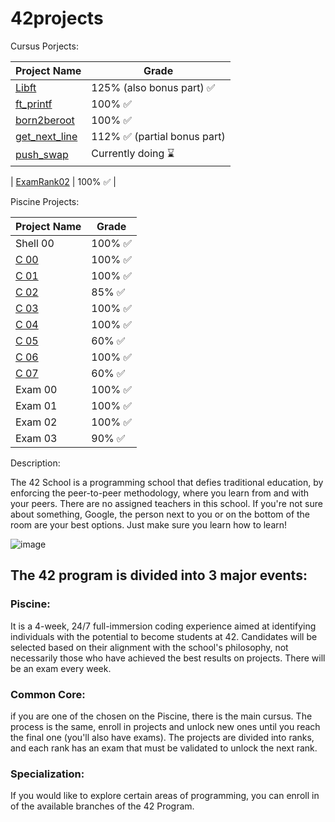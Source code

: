 # 42projects

Cursus Porjects:

| Project Name | Grade |	
| --- | --- |
| [Libft](./libft/) | 125% (also bonus part) ✅ |
| [ft_printf](./ft_printf/) | 100% ✅	 |
| [born2beroot](./born2beRoot) | 100% ✅	 |
| [get_next_line](./getnextline/) | 112% ✅ (partial bonus part)|
| [push_swap](./push_swap/) | Currently doing ⌛ |

| [ExamRank02]() | 100% ✅ |

Piscine Projects:

| Project Name | Grade |	
| --- | --- |
| Shell 00 | 100% ✅ |
| [C 00](Piscine/c-00) | 100% ✅	 |
| [C 01](Piscine/c-01) | 100% ✅	 |
| [C 02](Piscine/c-02) | 85% ✅ |
| [C 03](Piscine/c-03) | 100% ✅	 |
| [C 04](Piscine/c-04) | 100% ✅ |
| [C 05](Piscine/c-05) | 60% ✅ |
| [C 06](Piscine/c-06) | 100% ✅	 |
| [C 07](Piscine/c-07) | 60% ✅ |
| Exam 00 | 100% ✅ |
| Exam 01 | 100% ✅ |
| Exam 02 | 100% ✅ |
| Exam 03 | 90% ✅ |

Description: 

The 42 School is a programming school that defies traditional education, by enforcing the peer-to-peer methodology, where you learn from and with your peers. There are no assigned teachers in this school. If you're not sure about something, Google, the person next to you or on the bottom of the room are your best options. Just make sure you learn how to learn!

![image](https://github.com/PisanoRaffaele/42projects/assets/116729126/e08b83d9-f321-40aa-9ea3-07a0397e19e4)

## The 42 program is divided into 3 major events:

### Piscine: 
It is a 4-week, 24/7 full-immersion coding experience aimed at identifying individuals with the potential to become students at 42. Candidates will be selected based on their alignment with the school's philosophy, not necessarily those who have achieved the best results on projects. There will be an exam every week.

### Common Core: 
if you are one of the chosen on the Piscine, there is the main cursus. The process is the same, enroll in projects and unlock new ones until you reach the final one (you'll also have exams). The projects are divided into ranks, and each rank has an exam that must be validated to unlock the next rank.

### Specialization: 
If you would like to explore certain areas of programming, you can enroll in of the available branches of the 42 Program.
